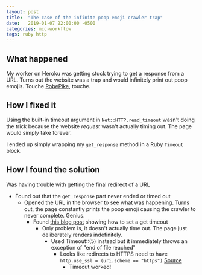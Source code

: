 ```yaml
---
layout: post
title:  "The case of the infinite poop emoji crawler trap"
date:   2019-01-07 22:00:00 -0500
categories: mcc-workflow
tags: ruby http
---
```

## What happened
My worker on Heroku was getting stuck trying to get a response from a URL. Turns out the website was a trap and would infinitely print out poop emojis. Touche [RobePike](http://robpike.io), touche.

## How I fixed it
Using the built-in timeout argument in `Net::HTTP.read_timeout` wasn't doing the trick because the website *request* wasn't actually timing out. The page would simply take forever. 

I ended up simply wrapping my `get_response` method in a Ruby `Timeout` block.

## How I found the solution

Was having trouble with getting the final redirect of a URL
- Found out that the `get_response` part never ended or timed out
  - Opened the URL in the browser to see what was happening. Turns out, the page constantly prints the poop emoji causing the crawler to never complete. Genius.
    - Found [this blog post](https://opensourceconnections.com/blog/2008/04/24/adding-timeout-to-nethttp-get_response/) showing how to set a get timeout
      - Only problem is, it doesn't actually time out. The page just deliberately renders indefinitely.
        - Used Timeout::(5) instead but it immediately throws an exception of "end of file reached"
          - Looks like redirects to HTTPS need to have `http.use_ssl = (uri.scheme == "https")` [Source](https://stackoverflow.com/questions/5244887/eoferror-end-of-file-reached-issue-with-nethttp)
            - Timeout worked!